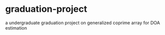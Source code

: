 # graduation-project
a undergraduate graduation project on generalized coprime array for DOA estimation
